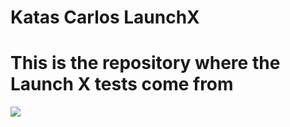 # Katas Carlos LaunchX
<h1 >This is the repository where the Launch X tests come from</h1>
<img src="https://i0.wp.com/blog.withcode.uk/wp-content/uploads/2016/06/try-debug-extend.gif?fit=300200&ssl=1">
